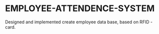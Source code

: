 # EMPLOYEE-ATTENDENCE-SYSTEM
Designed and implemented create employee data base, based on RFID -card.
